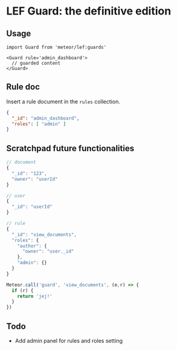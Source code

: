 # LEF Guard: the definitive edition

## Usage

```JSX
import Guard from 'meteor/lef:guards'

<Guard rule='admin_dashboard'>
  // guarded content
</Guard>
```

## Rule doc

Insert a rule document in the `rules` collection.

```json
{
  "_id": "admin_dashboard",
  "roles": [ "admin" ]
}
```

## Scratchpad future functionalities

```js
// document
{
  "_id": "123",
  "owner": "userId"
}

// user
{
  "_id": "userId"
}

// rule
{
  "_id": "view_documents",
  "roles": {
    "author": {
      "owner": "user._id"
    },
    "admin": {}
  }
}

Meteor.call('guard', 'view_documents', (e,r) => {
  if (r) {
    return 'jej!'
  }
})
```


## Todo

- Add admin panel for rules and roles setting
